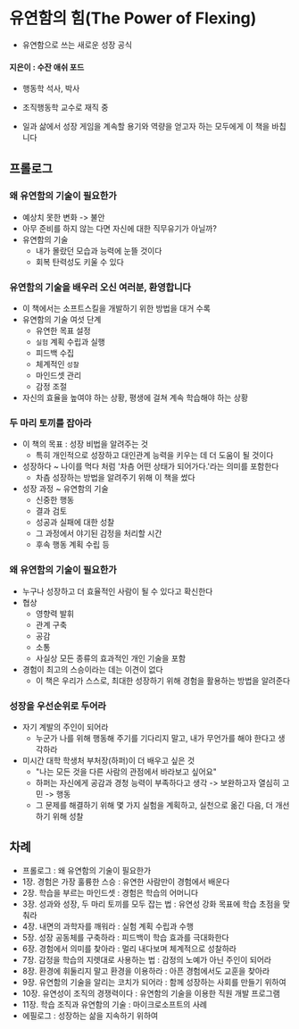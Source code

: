 # 유연함의 힘(The Power of Flexing)

- 유연함으로 쓰는 새로운 성장 공식

#### 지은이 : 수잔 애쉬 포드

- 행동학 석사, 박사
- 조직행동학 교수로 재직 중

- 일과 삶에서 성장 게임을 계속할 용기와 역량을 얻고자 하는 모두에게 이 책을 바칩니다

## 프롤로그

### 왜 유연함의 기술이 필요한가

- 예상치 못한 변화 -> 불안
- 아무 준비를 하지 않는 다면 자신에 대한 직무유기가 아닐까?
- 유연함의 기술
  - 내가 몰랐던 모습과 능력에 눈뜰 것이다
  - 회복 탄력성도 키울 수 있다

### 유연함의 기술을 배우러 오신 여러분, 환영합니다

- 이 책에서는 소프트스킬을 개발하기 위한 방법을 대거 수록
- 유연함의 기술 여섯 단계
  - 유연한 목표 설정
  - `실험` 계획 수립과 실행
  - 피드백 수집
  - 체계적인 `성찰`
  - 마인드셋 관리
  - 감정 조절
- 자신의 효율을 높여야 하는 상황, 평생에 걸쳐 계속 학습해야 하는 상황

### 두 마리 토끼를 잡아라

- 이 책의 목표 : 성장 비법을 알려주는 것
  - 특히 개인적으로 성장하고 대인관계 능력을 키우는 데 더 도움이 될 것이다
- 성장하다 ~ 나이를 먹다 처럼 '차츰 어떤 상태가 되어가다.'라는 의미를 포함한다
  - 차츰 성장하는 방법을 알려주기 위해 이 책을 썼다
- 성장 과정 ~ 유연함의 기술
  - 신중한 행동
  - 결과 검토
  - 성공과 실패에 대한 성찰
  - 그 과정에서 야기된 감정을 처리할 시간
  - 후속 행동 계획 수립 등

### 왜 유연함의 기술이 필요한가

- 누구나 성장하고 더 효율적인 사람이 될 수 있다고 확신한다
- 협상
  - 영향력 발휘
  - 관계 구축
  - 공감
  - 소통
  - 사실상 모든 종류의 효과적인 개인 기술을 포함
- 경험이 최고의 스승이라는 데는 이견이 없다
  - 이 책은 우리가 스스로, 최대한 성장하기 위해 경험을 활용하는 방법을 알려준다

### 성장을 우선순위로 두어라

- 자기 계발의 주인이 되어라
  - 누군가 나를 위해 행동해 주기를 기다리지 말고, 내가 무언가를 해야 한다고 생각하라
- 미시간 대학 학생처 부처장(하퍼)이 더 배우고 싶은 것
  - "나는 모든 것을 다른 사람의 관점에서 바라보고 싶어요"
  - 하퍼는 자신에게 공감과 경청 능력이 부족하다고 생각 -> 보완하고자 열심히 고민 -> 행동
  - 그 문제를 해결하기 위해 몇 가지 실험을 계획하고, 실천으로 옮긴 다음, 더 개선하기 위해 성찰

## 차례

- 프롤로그 : 왜 유연함의 기술이 필요한가
- 1장. 경험은 가장 훌륭한 스승 : 유연한 사람만이 경험에서 배운다
- 2장. 학습을 부르는 마인드셋 : 경험은 학습의 어머니다
- 3장. 성과와 성장, 두 마리 토끼를 모두 잡는 법 : 유연성 강화 목표에 학습 초점을 맞춰라
- 4장. 내면의 과학자를 깨워라 : 실험 계획 수립과 수행
- 5장. 성장 공동체를 구축하라 : 피드백이 학습 효과를 극대화한다
- 6장. 경험에서 의미를 찾아라 : 멀리 내다보며 체계적으로 성찰하라
- 7장. 감정을 학습의 지렛대로 사용하는 법 : 감정의 노예가 아닌 주인이 되어라
- 8장. 환경에 휘둘리지 말고 환경을 이용하라 : 아픈 경험에서도 교훈을 찾아라
- 9장. 유연함의 기술을 알리는 코치가 되어라 : 함께 성장하는 사회를 만들기 위하여
- 10장. 유연성이 조직의 경쟁력이다 : 유연함의 기술을 이용한 직원 개발 프로그램
- 11장. 학습 조직과 유연함의 기술 : 마이크로소프트의 사례
- 에필로그 : 성장하는 삶을 지속하기 위하여
